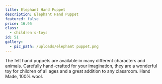 ```yaml
---
title: Elephant Hand Puppet
description: Elephant Hand Puppet
featured: false
price: 16.95
class:
  - children's-toys
id: 51
gallery:
  - pic_path: /uploads/elephant puppet.png
---
```



The felt hand puppets are available in many different characters and animals. Carefully hand-crafted for your imagination, they are a wonderful toy for children of all ages and a great addition to any classroom. Hand Made, 100% wool.

